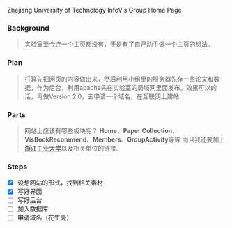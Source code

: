 Zhejiang University of Technology InfoVis Group Home Page

### Background
> 实验室至今连一个主页都没有，于是有了自己动手做一个主页的想法。

### Plan
> 打算先把网页的内容做出来，然后利用小组里的服务器先存一些论文和数据，作为后台，利用apache先在实验室的局域网里面发布。效果可以的话，再做Version 2.0，去申请一个域名，在互联网上建站

### Parts
> 网站上应该有哪些板块呢？
**Home**、**Paper Collection**、**VisBookRecommend**、**Members**、**GroupActivity**等等
> 而且我还要加上[浙江工业大学](http://www.zjut.edu.cn)以及相关单位的链接.

### Steps
>
- [x] 设想网站的形式，找到相关素材  
- [x] 写好界面  
- [ ] 写好后台  
- [ ] 加入数据库  
- [ ] 申请域名（花生壳）  
